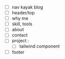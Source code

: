 - [ ] nav kayak blog
- [ ] header/top
- [ ] why me
- [ ] skill, tools
- [ ] about
- [ ] contact
- [ ] project :
  - [ ] tailwind component
- [ ] footer

